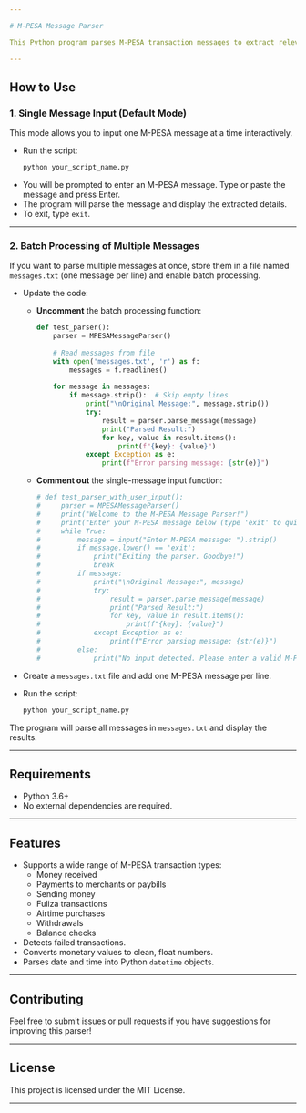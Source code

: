 ```yaml
---

# M-PESA Message Parser

This Python program parses M-PESA transaction messages to extract relevant details such as transaction type, amount, sender/recipient details, and balances. It supports both single message input (via user interaction) and batch processing of multiple messages stored in a file.

---
```


## **How to Use**

### **1. Single Message Input (Default Mode)**
This mode allows you to input one M-PESA message at a time interactively.

- Run the script:
  ```bash
  python your_script_name.py
  ```
- You will be prompted to enter an M-PESA message. Type or paste the message and press Enter.
- The program will parse the message and display the extracted details.
- To exit, type `exit`.

---

### **2. Batch Processing of Multiple Messages**
If you want to parse multiple messages at once, store them in a file named `messages.txt` (one message per line) and enable batch processing.

- Update the code:
  - **Uncomment** the batch processing function:
    ```python
    def test_parser():
        parser = MPESAMessageParser()
        
        # Read messages from file
        with open('messages.txt', 'r') as f:
            messages = f.readlines()
        
        for message in messages:
            if message.strip():  # Skip empty lines
                print("\nOriginal Message:", message.strip())
                try:
                    result = parser.parse_message(message)
                    print("Parsed Result:")
                    for key, value in result.items():
                        print(f"{key}: {value}")
                except Exception as e:
                    print(f"Error parsing message: {str(e)}")
    ```
  - **Comment out** the single-message input function:
    ```python
    # def test_parser_with_user_input():
    #     parser = MPESAMessageParser()
    #     print("Welcome to the M-PESA Message Parser!")
    #     print("Enter your M-PESA message below (type 'exit' to quit):\n")
    #     while True:
    #         message = input("Enter M-PESA message: ").strip()
    #         if message.lower() == 'exit':
    #             print("Exiting the parser. Goodbye!")
    #             break
    #         if message:
    #             print("\nOriginal Message:", message)
    #             try:
    #                 result = parser.parse_message(message)
    #                 print("Parsed Result:")
    #                 for key, value in result.items():
    #                     print(f"{key}: {value}")
    #             except Exception as e:
    #                 print(f"Error parsing message: {str(e)}")
    #         else:
    #             print("No input detected. Please enter a valid M-PESA message or type 'exit' to quit.\n")
    ```

- Create a `messages.txt` file and add one M-PESA message per line.
- Run the script:
  ```bash
  python your_script_name.py
  ```

The program will parse all messages in `messages.txt` and display the results.

---

## **Requirements**
- Python 3.6+
- No external dependencies are required.

---

## **Features**
- Supports a wide range of M-PESA transaction types:
  - Money received
  - Payments to merchants or paybills
  - Sending money
  - Fuliza transactions
  - Airtime purchases
  - Withdrawals
  - Balance checks
- Detects failed transactions.
- Converts monetary values to clean, float numbers.
- Parses date and time into Python `datetime` objects.

---

## **Contributing**
Feel free to submit issues or pull requests if you have suggestions for improving this parser!

---

## **License**
This project is licensed under the MIT License.

---
